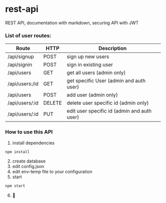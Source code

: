 # rest-api
REST API, documentation with markdown, securing API with JWT

### List of user routes:  

| Route          | HTTP    | Description                                 |
|----------------|---------|---------------------------------------------|
| /api/signup    | POST    | sign up new users                           | 
| /api/signin    | POST    | sign in existing user                       |
| /api/users     | GET     | get all users (admin only)                  |
| /api/users:/id | GET     | get specific User (admin and auth user)     |
| /api/users     | POST    | add user (admin only)                       |
| /api/users/:id | DELETE  | delete user specific id (admin only)        |
| /api/users/:id | PUT     | edit user specific id (admin and auth user) |

### How to use this API
1. install dependencies
```sh
npm install
```
2. create database
3. edit config.json
4. edit env-temp file to your configuration
5. start
```sh
npm start
```
6. :rocket: